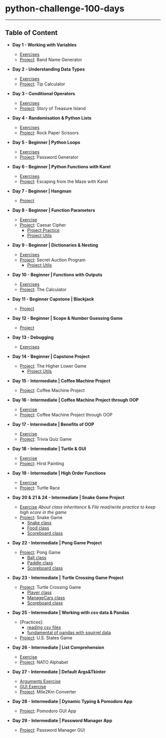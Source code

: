# python-challenge-100-days
---
## Table of Content
* **Day 1 - Working with Variables**
  * [Exercises](https://github.com/gamzekecibas/python-challenge-100-days/blob/main/day-001/day1-exercises.py)
  * [Project](https://github.com/gamzekecibas/python-challenge-100-days/blob/main/day-001/day1-project.py): Band Name Generator

* **Day 2 - Understanding Data Types**
  * [Exercises](https://github.com/gamzekecibas/python-challenge-100-days/blob/main/day-002/day2-exercises.py)
  * [Project](https://github.com/gamzekecibas/python-challenge-100-days/blob/main/day-002/day2-project.py): Tip Calculator  

* **Day 3 - Conditional Operators**
  * [Exercises](https://github.com/gamzekecibas/python-challenge-100-days/blob/main/day-003/day3-exercises.py)
  * [Project](https://github.com/gamzekecibas/python-challenge-100-days/blob/main/day-003/day3-project.py): Story of Treasure Island  

* **Day 4 - Randomisation & Python Lists**
  * [Exercises](https://github.com/gamzekecibas/python-challenge-100-days/blob/main/day-004/day4-exercises.py)
  * [Project](https://github.com/gamzekecibas/python-challenge-100-days/blob/main/day-004/day4-project.py): Rock Paper Scissors 

* **Day 5 - Beginner | Python Loops**
  * [Exercises](https://github.com/gamzekecibas/python-challenge-100-days/blob/main/day-005/day5-exercises.py)
  * [Project](https://github.com/gamzekecibas/python-challenge-100-days/blob/main/day-005/day5-project.py): Password Generator 

* **Day 6 - Beginner | Python Functions with Karel**
  * [Exercises](https://github.com/gamzekecibas/python-challenge-100-days/blob/main/day-006/day6-exercises.py)
  * [Project](https://github.com/gamzekecibas/python-challenge-100-days/blob/main/day-006/day6-project.py): Escaping from the Maze with Karel 

* **Day 7 - Beginner | Hangman**
  * [Project](https://github.com/gamzekecibas/python-challenge-100-days/tree/main/day-007)

* **Day 8 - Beginner | Function Parameters**
  * [Exercise](https://github.com/gamzekecibas/python-challenge-100-days/blob/main/day-008/day8-exercises.py)
  * [Project](https://github.com/gamzekecibas/python-challenge-100-days/blob/main/day-008/day8-project.py): Caesar Cipher
    - [Project Practice](https://github.com/gamzekecibas/python-challenge-100-days/blob/main/day-008/day8-project-practice.py)
    - [Project Utils](https://github.com/gamzekecibas/python-challenge-100-days/blob/main/day-008/day8ProjectUtils.py)

* **Day 9 - Beginner | Dictionaries & Nesting**
  * [Exercises](https://github.com/gamzekecibas/python-challenge-100-days/blob/main/day-009/day9-exercises.py)
  * [Project](https://github.com/gamzekecibas/python-challenge-100-days/blob/main/day-009/day9-project.py): Secret Auction Program
    - [Project Utils](https://github.com/gamzekecibas/python-challenge-100-days/blob/main/day-009/day9Utils.py) 

* **Day 10 - Beginner | Functions with Outputs**
  * [Exercises](https://github.com/gamzekecibas/python-challenge-100-days/blob/main/day-010/day10-exercises.py)
  * [Project](https://github.com/gamzekecibas/python-challenge-100-days/blob/main/day-010/day10-project.py): The Calculator 

* **Day 11 - Beginner Capstone | Blackjack**
  * [Project](https://github.com/gamzekecibas/python-challenge-100-days/blob/main/day-011/main.py)

* **Day 12 - Beginner | Scope & Number Guessing Game**
  * [Project](https://github.com/gamzekecibas/python-challenge-100-days/blob/main/day-012/main.py)

* **Day 13 - Debugging**
  * [Exercises](https://github.com/gamzekecibas/python-challenge-100-days/blob/main/day-013/main.py)

* **Day 14 - Beginner | Capstone Project**
  * [Project](https://github.com/gamzekecibas/python-challenge-100-days/blob/main/day-014/main.py): The Higher Lower Game
    - [Project Utils](https://github.com/gamzekecibas/python-challenge-100-days/blob/main/day-014/day14Utils.py) 

* **Day 15 - Intermediate | Coffee Machine Project**
  * [Project](https://github.com/gamzekecibas/python-challenge-100-days/tree/main/day-015): Coffee Machine Project 

* **Day 16 - Intermediate | Coffee Machine Project through OOP**
  * [Exercise](https://github.com/gamzekecibas/python-challenge-100-days/blob/main/day-016/main.py)
  * [Project](https://github.com/gamzekecibas/python-challenge-100-days/tree/main/day-016/oop-coffee-machine-start): Coffee Machine Project through OOP 

* **Day 17 - Intermediate | Benefits of OOP**
  * [Exercise](https://github.com/gamzekecibas/python-challenge-100-days/blob/main/day-017/main.py)
  * [Project](https://github.com/gamzekecibas/python-challenge-100-days/tree/main/day-017/quiz-game-start): Trivia Quiz Game

* **Day 18 - Intermediate | Turtle & GUI**
  * [Exercise](https://github.com/gamzekecibas/python-challenge-100-days/blob/main/day-018/main.py)
  * [Project](https://github.com/gamzekecibas/python-challenge-100-days/tree/main/day-018/hirst-painting-start): Hirst Painting

* **Day 19 - Intermediate | High Order Functions**
  * [Exercise](https://github.com/gamzekecibas/python-challenge-100-days/blob/main/day-019/day019-practices.py)
  * [Project](https://github.com/gamzekecibas/python-challenge-100-days/blob/main/day-019/day019-project.py): Turtle Race
 
* **Day 20 & 21 & 24 - Intermediate | Snake Game Project**
  * [Exercise](https://github.com/gamzekecibas/python-challenge-100-days/blob/main/day-020-021-024/day021-practice.py)
    *About class inheritance* & *File read/write practice to keep high score in the game*
  * [Project](https://github.com/gamzekecibas/python-challenge-100-days/blob/main/day-020-021-024/main.py): Snake Game
    - [Snake class](https://github.com/gamzekecibas/python-challenge-100-days/blob/main/day-020-021-024/snake.py)
    - [Food class](https://github.com/gamzekecibas/python-challenge-100-days/blob/main/day-020-021-024/food.py)
    - [Scoreboard class](https://github.com/gamzekecibas/python-challenge-100-days/blob/main/day-020-021-024/scoreboard.py)

* **Day 22 - Intermediate | Pong Game Project**
  * [Project](https://github.com/gamzekecibas/python-challenge-100-days/blob/main/day-022/main.py): Pong Game
    - [Ball class](https://github.com/gamzekecibas/python-challenge-100-days/blob/main/day-022/ball.py)
    - [Paddle class](https://github.com/gamzekecibas/python-challenge-100-days/blob/main/day-022/paddle.py)
    - [Scoreboard class](https://github.com/gamzekecibas/python-challenge-100-days/blob/main/day-022/scoreboard.py)
   
* **Day 23 - Intermediate | Turtle Crossing Game Project**
  * [Project](https://github.com/gamzekecibas/python-challenge-100-days/blob/main/day-023/turtle-crossing-start/main.py): Turtle Crossing Game
    - [Player class](https://github.com/gamzekecibas/python-challenge-100-days/blob/main/day-023/turtle-crossing-start/player.py)
    - [ManageCars class](https://github.com/gamzekecibas/python-challenge-100-days/blob/main/day-023/turtle-crossing-start/car_manager.py)
    - [Scoreboard class](https://github.com/gamzekecibas/python-challenge-100-days/blob/main/day-023/turtle-crossing-start/scoreboard.py)

* **Day 25 - Intermediate | Working with csv data & Pandas**
  * [Practices]:
    - [reading csv files](https://github.com/gamzekecibas/python-challenge-100-days/blob/main/day-025/main.py)
    - [fundamental of pandas with squirrel data](https://github.com/gamzekecibas/python-challenge-100-days/blob/main/day-025/squirrel-analysis.py)
  * [Project](https://github.com/gamzekecibas/python-challenge-100-days/tree/main/day-025/us-states-game-start): U.S. States Game
 
* **Day 26 - Intermediate | List Comprehension**
  * [Exercise](https://github.com/gamzekecibas/python-challenge-100-days/blob/main/day-026/day026-exercises.py)
  * [Project](https://github.com/gamzekecibas/python-challenge-100-days/tree/main/day-026/NATO-alphabet-start): NATO Alphabet

* **Day 27 - Intermediate | Default Args&Tkinter**
  * [Arguments Exercise](https://github.com/gamzekecibas/python-challenge-100-days/blob/main/day-027/day-027-arguments.py)
  * [GUI Exercise](https://github.com/gamzekecibas/python-challenge-100-days/blob/main/day-027/day-027-tkinter.py)
  * [Project](https://github.com/gamzekecibas/python-challenge-100-days/blob/main/day-027/day-027-project.py): Mile2Km Converter

* **Day 28 - Intermediate | Dynamic Typing & Pomodoro App**
  * [Project](https://github.com/gamzekecibas/python-challenge-100-days/tree/main/day-028/pomodoro-start): Pomodoro GUI App

* **Day 29 - Intermediate | Password Manager App**
  * [Project](https://github.com/gamzekecibas/python-challenge-100-days/tree/main/day-029/password-manager-start): Password Manager GUI
    
